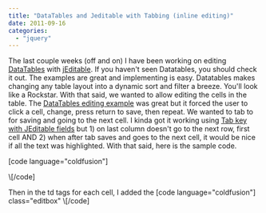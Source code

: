 ```yaml
---
title: "DataTables and Jeditable with Tabbing (inline editing)"
date: 2011-09-16
categories: 
  - "jquery"
---
```


The last couple weeks (off and on) I have been working on editing [DataTables](http://www.datatables.net/) with [jEditable](http://www.appelsiini.net/projects/jeditable). If you haven't seen Datatables, you should check it out. The examples are great and implementing is easy. Datatables makes changing any table layout into a dynamic sort and filter a breeze. You'll look like a Rockstar. With that said, we wanted to allow editing the cells in the table. The [DataTables editing example](http://www.datatables.net/examples/api/editable.html) was great but it forced the user to click a cell, change, press return to save, then repeat. We wanted to tab to for saving and going to the next cell. I kinda got it working using [Tab key with JEditable fields](http://stackoverflow.com/questions/885616/tab-key-with-jeditable-fields/888801) but 1) on last column doesn't go to the next row, first cell AND 2) when after tab saves and goes to the next cell, it would be nice if all the text was highlighted. With that said, here is the sample code.

\[code language="coldfusion"\]
<script type="text/javascript"><!--
$(document).ready(function() {
	/* Init DataTables */
	var oTable = $('#example').dataTable();
	
	/* Apply the jEditable handlers to the table */
	$('td', oTable.fnGetNodes()).editable( '/index.cfm/futurepremiums/update', {
		"callback": function( sValue, y ) {
			var aPos = oTable.fnGetPosition( this );
			oTable.fnUpdate( sValue, aPos[0], aPos[1] );
		},
		"submitdata": function ( value, settings ) {
			return {
				"row_id": this.parentNode.getAttribute('id'),
				"column": oTable.fnGetPosition( this )[2]
			};
		},
		"height": "14px"
	});
	
	$('td.editbox').bind('keydown', function(event) {
        if(event.keyCode==9) {
            $(this).find("input").submit();
            if ($(this).is(".lasteditbox")) {
                $("td.editbox:first").click();
            } else {
            	$(this).next("td.editbox").click();
            }
            return false;
		}
	});
});
// --></script>
\\[/code\]

Then in the td tags for each cell, I added the \[code language="coldfusion"\]
class="editbox"
\\[/code\]
